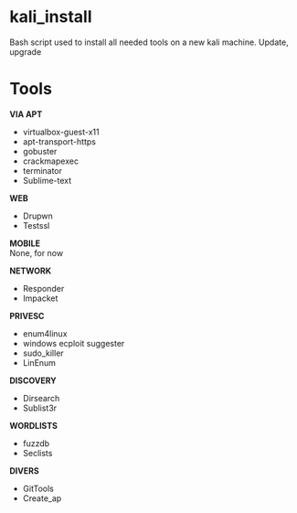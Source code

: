 # kali_install
Bash script used to install all needed tools on a new kali machine.
Update, upgrade

# Tools
__VIA APT__
* virtualbox-guest-x11 
* apt-transport-https
* gobuster 
* crackmapexec
* terminator
* Sublime-text

__WEB__
* Drupwn
* Testssl

__MOBILE__  
None, for now

__NETWORK__
* Responder
* Impacket

__PRIVESC__
* enum4linux
* windows ecploit suggester
* sudo_killer
* LinEnum

__DISCOVERY__
* Dirsearch
* Sublist3r

__WORDLISTS__
* fuzzdb
* Seclists

__DIVERS__
* GitTools
* Create_ap
